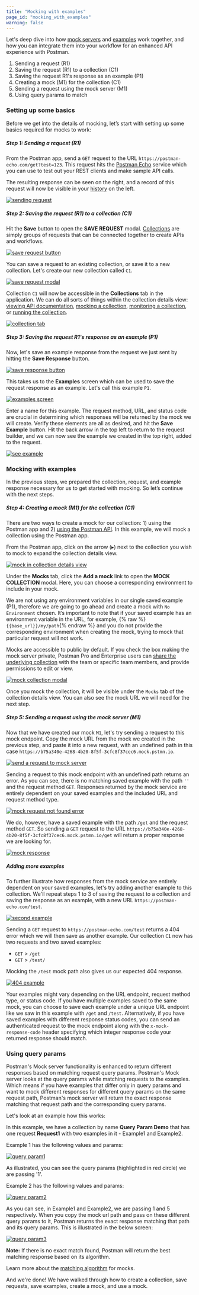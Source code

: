 ```yaml
---
title: "Mocking with examples"
page_id: "mocking_with_examples"
warning: false
---
```


Let's deep dive into how [mock servers](/docs/postman/mock_servers/setting_up_mock) and [examples](/docs/postman/collections/examples) work together, and how you can integrate them into your workflow for an enhanced API experience with Postman.

1. Sending a request (R1)
2. Saving the request (R1) to a collection (C1)
3. Saving the request R1's response as an example (P1)
4. Creating a mock (M1) for the collection (C1)
5. Sending a request using the mock server (M1)
6. Using query params to match

### Setting up some basics

Before we get into the details of mocking, let’s start with setting up some basics required for mocks to work:

##### **Step 1: Sending a request (R1)**
  
  From the Postman app, send a `GET` request to the URL `https://postman-echo.com/get?test=123`. This request hits the [Postman Echo](https://docs.postman-echo.com/#078883ea-ac9e-842e-8f41-784b59a33722) service which you can use to test out your REST clients and make sample API calls.
  
  The resulting response can be seen on the right, and a record of this request will now be visible in your [history](/docs/postman/sending_api_requests/responses) on the left.
  
  [![sending request](https://s3.amazonaws.com/postman-static-getpostman-com/postman-docs/WS-anuhyaMock1.png)](https://s3.amazonaws.com/postman-static-getpostman-com/postman-docs/WS-anuhyaMock1.png)

##### **Step 2: Saving the request (R1) to a collection (C1)**
  
  Hit the **Save** button to open the **SAVE REQUEST** modal. [Collections](/docs/postman/collections/creating_collections) are simply groups of requests that can be connected together to create APIs and workflows.
  
  [![save request button](https://s3.amazonaws.com/postman-static-getpostman-com/postman-docs/WS-anuhyaMock2-1.png)](https://s3.amazonaws.com/postman-static-getpostman-com/postman-docs/WS-anuhyaMock2-1.png)
  
  You can save a request to an existing collection, or save it to a new collection.  Let's create our new collection called `C1`. 
  
  [![save request modal](https://s3.amazonaws.com/postman-static-getpostman-com/postman-docs/WS-anuhyaMock3.png)](https://s3.amazonaws.com/postman-static-getpostman-com/postman-docs/WS-anuhyaMock3.png)
  
  Collection `C1` will now be accessible in the **Collections** tab in the application. We can do all sorts of things within the collection details view: [viewing API documentation](/docs/postman/api_documentation/viewing_documentation), [mocking a collection](/docs/postman/mock_servers/setting_up_mock), [monitoring a collection](/docs/postman/monitors/setting_up_monitor), or [running the collection](/docs/postman/collection_runs/starting_a_collection_run).

  [![collection tab](https://s3.amazonaws.com/postman-static-getpostman-com/postman-docs/WS-anuhyaMock4.png)](https://s3.amazonaws.com/postman-static-getpostman-com/postman-docs/WS-anuhyaMock4.png)
  
##### **Step 3: Saving the request R1's response as an example (P1)**

  Now, let's save an example response from the request we just sent by hitting the **Save Response** button.
  
  [![save response button](https://s3.amazonaws.com/postman-static-getpostman-com/postman-docs/WS-anuhyaMock5.png)](https://s3.amazonaws.com/postman-static-getpostman-com/postman-docs/WS-anuhyaMock5.png)
  
  This takes us to the **Examples** screen which can be used to save the request response as an example. Let's call this example `P1`.
  
  [![examples screen](https://s3.amazonaws.com/postman-static-getpostman-com/postman-docs/WS-anuhyaMock6.png)](https://s3.amazonaws.com/postman-static-getpostman-com/postman-docs/WS-anuhyaMock6.png)
  
  Enter a name for this example.  The request method, URL, and status code are crucial in determining which responses will be returned by the mock we will create. Verify these elements are all as desired, and hit the **Save Example** button. Hit the back arrow in the top left to return to the request builder, and we can now see the example we created in the top right, added to the request.

  [![see example](https://s3.amazonaws.com/postman-static-getpostman-com/postman-docs/WS-anuhyaMock7.png)](https://s3.amazonaws.com/postman-static-getpostman-com/postman-docs/WS-anuhyaMock7.png)

### Mocking with examples

In the previous steps, we prepared the collection, request, and example response necessary for us to get started with mocking. So let’s continue with the next steps.
  
##### **Step 4: Creating a mock (M1) for the collection (C1)**

  There are two ways to create a mock for our collection: 1) using the Postman app and 2) [using the Postman API](/docs/postman/mock_servers/mock_with_api). In this example, we will mock a collection using the Postman app.
  
  From the Postman app, click on the arrow (&#9656;) next to the collection you wish to mock to expand the collection details view. 
  
  [![mock in collection details view](https://s3.amazonaws.com/postman-static-getpostman-com/postman-docs/WS-anuhyaMock10.png)](https://s3.amazonaws.com/postman-static-getpostman-com/postman-docs/WS-anuhyaMock10.png)
  
  Under the **Mocks** tab, click the **Add a mock** link to open the **MOCK COLLECTION** modal. Here, you can choose a corresponding environment to include in your mock. 
  
  We are not using any environment variables in our single saved example (P1), therefore we are going to go ahead and create a mock with `No Environment` chosen. It’s important to note that if your saved example has an environment variable in the URL, for example, {% raw %}`{{base_url}}/my/path`{% endraw %} and you do not provide the corresponding environment when creating the mock, trying to mock that particular request will not work. 
  
  Mocks are accessible to public by default. If you check the box making the mock server private, Postman Pro and Enterprise users can [share the underlying collection](/docs/postman/team_library/sharing#sharing-collections) with the team or specific team members, and provide permissions to edit or view.
  
  [![mock collection modal](https://s3.amazonaws.com/postman-static-getpostman-com/postman-docs/WS-anuhyaMock9.png)](https://s3.amazonaws.com/postman-static-getpostman-com/postman-docs/WS-anuhyaMock9.png)
  
  Once you mock the collection, it will be visible under the `Mocks` tab of the collection details view. You can also see the mock URL we will need for the next step.
  
##### **Step 5: Sending a request using the mock server (M1)**

  Now that we have created our mock `M1`, let's try sending a request to this mock endpoint. Copy the mock URL from the mock we created in the previous step, and paste it into a new request, with an undefined path in this case `https://b75a340e-4268-4b20-8f5f-3cfc8f37cec6.mock.pstmn.io`. 
  
  [![send a request to mock server](https://s3.amazonaws.com/postman-static-getpostman-com/postman-docs/WS-anuhyaMock8-1.png)](https://s3.amazonaws.com/postman-static-getpostman-com/postman-docs/WS-anuhyaMock8-1.png)
  
  Sending a request to this mock endpoint with an undefined path returns an error. As you can see, there is no matching saved example with the path `''` and the request method `GET`. Responses returned by the mock service are entirely dependent on your saved examples and the included URL and request method type. 
  
  [![mock request not found error](https://s3.amazonaws.com/postman-static-getpostman-com/postman-docs/WS-anuhyaMock11.png)](https://s3.amazonaws.com/postman-static-getpostman-com/postman-docs/WS-anuhyaMock11.png)
  
  We do, however, have a saved example with the path `/get` and the request method `GET`. So sending a `GET` request to the URL `https://b75a340e-4268-4b20-8f5f-3cfc8f37cec6.mock.pstmn.io/get` will return a proper response we are looking for.

  [![mock response](https://s3.amazonaws.com/postman-static-getpostman-com/postman-docs/WS-anuhyaMock12.png)](https://s3.amazonaws.com/postman-static-getpostman-com/postman-docs/WS-anuhyaMock12.png)

##### **Adding more examples**
  
  To further illustrate how responses from the mock service are entirely dependent on your saved examples, let's try adding another example to this collection. We'll repeat steps 1 to 3 of saving the request to a collection and saving the response as an example, with a new URL `https://postman-echo.com/test`.
  
  [![second example](https://s3.amazonaws.com/postman-static-getpostman-com/postman-docs/WS-anuhyaMock13.png)](https://s3.amazonaws.com/postman-static-getpostman-com/postman-docs/WS-anuhyaMock13.png)

  Sending a `GET` request to `https://postman-echo.com/test` returns a 404 error which we will then save as another example. Our collection `C1` now has two requests and two saved examples:
  
  * `GET` > `/get`
  * `GET` > `/test/`
  
  Mocking the `/test` mock path also gives us our expected 404 response.
  
  [![404 example](https://s3.amazonaws.com/postman-static-getpostman-com/postman-docs/WS-anuhyaMock14.png)](https://s3.amazonaws.com/postman-static-getpostman-com/postman-docs/WS-anuhyaMock14.png)

  Your examples might vary depending on the URL endpoint, request method type, or status code. If you have multiple examples saved to the same mock, you can choose to save each example under a unique URL endpoint like we saw in this example with `/get` and `/test`. Alternatively, if you have saved examples with different response status codes, you can send an authenticated request to the mock endpoint along with the `x-mock-response-code` header specifying which integer response code your returned response should match.

### Using query params

  Postman's Mock server functionality is enhanced to return different responses based on matching request query params. Postman's Mock server looks at the query params while matching requests to the examples. Which means if you have examples that differ only in query params and want to mock different responses for different query params on the same request path, Postman's mock server will return the exact response matching that request path and the corresponding query params. 
  
  Let's look at an example how this works:

  In this example, we have a collection by name **Query Param Demo** that has one request **Request1** with two examples in it - Example1 and Example2. 

  Example 1 has the following values and params:  

  [![query param1](https://s3.amazonaws.com/postman-static-getpostman-com/postman-docs/query_param_1.png)](https://s3.amazonaws.com/postman-static-getpostman-com/postman-docs/query_param_1.png)

  As illustrated, you can see the query params (highlighted in red circle) we are passing '1'.

  Example 2 has the following values and params:

  [![query param2](https://s3.amazonaws.com/postman-static-getpostman-com/postman-docs/query_param_2.png)](https://s3.amazonaws.com/postman-static-getpostman-com/postman-docs/query_param_2.png)

  As you can see, in Example1 and Example2, we are passing 1 and 5 respectively. When you copy the mock url path and pass on these different query params to it, Postman returns the exact response matching that path and its query params. This is illustrated in the below screen:


  [![query param3](https://s3.amazonaws.com/postman-static-getpostman-com/postman-docs/query_param.gif)](https://s3.amazonaws.com/postman-static-getpostman-com/postman-docs/query_param.gif)
  
  **Note:** If there is no exact match found, Postman will return the best matching response based on its algorithm. 

  Learn more about the [matching algorithm](/docs/postman/mock_servers/matching_algorithm) for mocks.

And we're done! We have walked through how to create a collection, save requests, save examples, create a mock, and use a mock.
